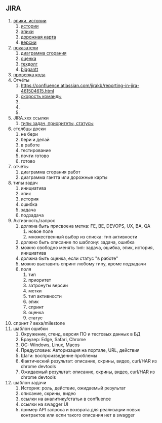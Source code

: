 ## JIRA

 1. [эпики, истории](https://www.atlassian.com/ru/agile/project-management/epics-stories-themes)
	1. [истории](https://www.atlassian.com/ru/agile/project-management/user-stories)
	1. [эпики](https://www.atlassian.com/ru/agile/project-management/epics)
	1. [дорожная карта](https://www.atlassian.com/ru/software/jira/features/roadmaps?tab=basic)
	1. [версии](https://www.atlassian.com/ru/agile/tutorials/versions)
 1. [показатели](https://www.atlassian.com/ru/agile/project-management/metrics)
 	1. [диаграмма сгорания](https://www.atlassian.com/ru/agile/tutorials/burndown-charts)
 	1. [оценка](https://www.atlassian.com/ru/agile/project-management/estimation)
	1. [техдолг](https://www.atlassian.com/ru/agile/software-development/technical-debt)
	1. [biggantt](https://wiki.softwareplant.com/doc/all/other-features/widgets/app-widget?product=eu.softwareplant.biggantt)
 1. [проверка кода](https://www.atlassian.com/ru/agile/software-development/code-reviews)
 1. Отчёты
	1. https://confluence.atlassian.com/jirakb/reporting-in-jira-461504615.html
	1. [скорость команды](https://confluence.atlassian.com/jirakb/reporting-in-jira-461504615.html)
	1. []()
	1. []()
	1. []()
 1. JIRA.ххх ссылки
	1. [типы задач, приоритеты, статусы](https://jira.XXXXXX.com/secure/ShowConstantsHelp.jspa?decorator=popup#IssueTypes)
 1. столбцы доски
	1. не бери
	1. бери и делай
	1. в работе
	1. тестирование
	1. почти готово
	1. готово
 1. отчёты
	1. диаграмма сгорания работ
	1. диаграмма гантта или дорожные карты
 1. типы задач
	1. инициатива
	1. эпик
	1. история
	1. ошибка
	1. задача
	1. подзадача
 1. Активность/запрос
	1. должна быть присвоена метка: FE, BE, DEVOPS, UX, BA, QA
		1. новое поле
		1. множественный выбор из списка: тип активности
	1. должно быть описание по шаблону: задача, ошибка
	1. можно свободно менять тип: задача, ошибка, эпик, история, инициатива
	1. должна быть оценка, если статус "в работе"
	1. можно выставить спринт любому типу, кроме подзадачи
	1. поля
		1. тип
		1. приоритет
		1. затронуты версии
		1. метки
		1. тип активности
		1. эпик
		1. спринт
		1. оценка
		1. статус
 1. спринт
 	? веха/milestone
 1. шаблон ошибки
	1. Окружение, стенд, версия ПО и тестовых данных в БД
	1. Браузер: Edge, Safari, Chrome
	1. ОС: Windows, Linux, Macos
	1. Предусловие: Авторизация на портале, URL, действия
	1. Шаги: воспроизведение проблемы
	1. Фактический результат: описание, скрины, видео, curl/HAR из chrome devtools
	1. Ожидаемый результат: описание, скрины, видео, curl/HAR из chrome devtools
 1. шаблон задачи
	1. История: роль, действие, ожидаемый результат
	1. описание, скрины, видео
	1. ссылки на аналитику/статьи в confluence
	1. ссылки на swagger UI
	1. пример API запроса и возврата для реализации новых контрактов или если такого описания нет в swagger

